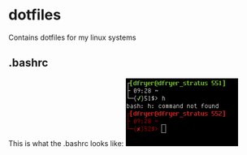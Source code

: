 # dotfiles
Contains dotfiles for my linux systems

## .bashrc
This is what the .bashrc looks like:
![.bashrc](BashPrompt_git.png)
